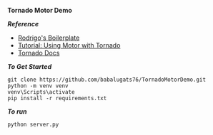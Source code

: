 **Tornado Motor Demo**

***Reference***
* [Rodrigo's Boilerplate](https://github.com/RodrigoDeRosa/tornado-server-boilerplate)
* [Tutorial: Using Motor with Tornado](https://motor.readthedocs.io/en/stable/tutorial-tornado.html)
* [Tornado Docs](https://www.tornadoweb.org/en/stable/index.html)

***To Get Started***

```
git clone https://github.com/babalugats76/TornadoMotorDemo.git
python -m venv venv
venv\Scripts\activate
pip install -r requirements.txt
```

***To run***
```
python server.py
```
